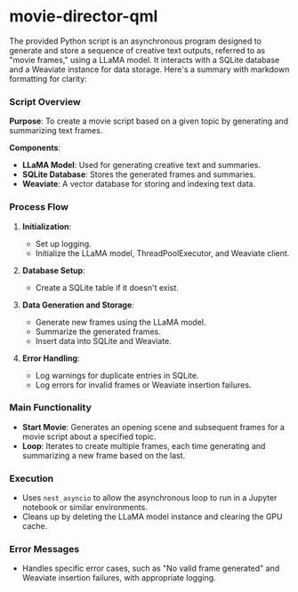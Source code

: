 # movie-director-qml

The provided Python script is an asynchronous program designed to generate and store a sequence of creative text outputs, referred to as "movie frames," using a LLaMA model. It interacts with a SQLite database and a Weaviate instance for data storage. Here's a summary with markdown formatting for clarity:

### Script Overview

**Purpose**: To create a movie script based on a given topic by generating and summarizing text frames.

**Components**:
- **LLaMA Model**: Used for generating creative text and summaries.
- **SQLite Database**: Stores the generated frames and summaries.
- **Weaviate**: A vector database for storing and indexing text data.

### Process Flow

1. **Initialization**:
   - Set up logging.
   - Initialize the LLaMA model, ThreadPoolExecutor, and Weaviate client.

2. **Database Setup**:
   - Create a SQLite table if it doesn't exist.

3. **Data Generation and Storage**:
   - Generate new frames using the LLaMA model.
   - Summarize the generated frames.
   - Insert data into SQLite and Weaviate.

4. **Error Handling**:
   - Log warnings for duplicate entries in SQLite.
   - Log errors for invalid frames or Weaviate insertion failures.

### Main Functionality

- **Start Movie**: Generates an opening scene and subsequent frames for a movie script about a specified topic.
- **Loop**: Iterates to create multiple frames, each time generating and summarizing a new frame based on the last.

### Execution

- Uses `nest_asyncio` to allow the asynchronous loop to run in a Jupyter notebook or similar environments.
- Cleans up by deleting the LLaMA model instance and clearing the GPU cache.

### Error Messages

- Handles specific error cases, such as "No valid frame generated" and Weaviate insertion failures, with appropriate logging.


